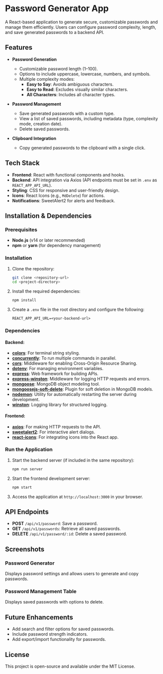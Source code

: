 # Password Generator App

A React-based application to generate secure, customizable passwords and manage them efficiently. Users can configure password complexity, length, and save generated passwords to a backend API.

## Features
- **Password Generation**
  - Customizable password length (1–100).
  - Options to include uppercase, lowercase, numbers, and symbols.
  - Multiple complexity modes:
    - **Easy to Say**: Avoids ambiguous characters.
    - **Easy to Read**: Excludes visually similar characters.
    - **All Characters**: Includes all character types.

- **Password Management**
  - Save generated passwords with a custom type.
  - View a list of saved passwords, including metadata (type, complexity mode, creation date).
  - Delete saved passwords.
  
- **Clipboard Integration**
  - Copy generated passwords to the clipboard with a single click.

## Tech Stack
- **Frontend**: React with functional components and hooks.
- **Backend**: API integration via Axios (API endpoints must be set in `.env` as `REACT_APP_API_URL`).
- **Styling**: CSS for responsive and user-friendly design.
- **Icons**: React Icons (e.g., `MdDelete`) for actions.
- **Notifications**: SweetAlert2 for alerts and feedback.

## Installation & Dependencies

### Prerequisites
- **Node.js** (v14 or later recommended)
- **npm** or **yarn** (for dependency management)

### Installation
1. Clone the repository:
   ```bash
   git clone <repository-url>
   cd <project-directory>
   ```
2. Install the required dependencies:
   ```bash
   npm install
   ```

3. Create a `.env` file in the root directory and configure the following:
   ```env
   REACT_APP_API_URL=<your-backend-url>
   ```

### Dependencies
#### Backend:
- **[colors](https://www.npmjs.com/package/colors)**: For terminal string styling.
- **[concurrently](https://www.npmjs.com/package/concurrently)**: To run multiple commands in parallel.
- **[cors](https://www.npmjs.com/package/cors)**: Middleware for enabling Cross-Origin Resource Sharing.
- **[dotenv](https://www.npmjs.com/package/dotenv)**: For managing environment variables.
- **[express](https://www.npmjs.com/package/express)**: Web framework for building APIs.
- **[express-winston](https://www.npmjs.com/package/express-winston)**: Middleware for logging HTTP requests and errors.
- **[mongoose](https://www.npmjs.com/package/mongoose)**: MongoDB object modeling tool.
- **[mongoosejs-soft-delete](https://www.npmjs.com/package/mongoosejs-soft-delete)**: Plugin for soft deletion in MongoDB models.
- **[nodemon](https://www.npmjs.com/package/nodemon)**: Utility for automatically restarting the server during development.
- **[winston](https://www.npmjs.com/package/winston)**: Logging library for structured logging.

#### Frontend:
- **[axios](https://www.npmjs.com/package/axios)**: For making HTTP requests to the API.
- **[sweetalert2](https://www.npmjs.com/package/sweetalert2)**: For interactive alert dialogs.
- **[react-icons](https://www.npmjs.com/package/react-icons)**: For integrating icons into the React app.

### Run the Application
1. Start the backend server (if included in the same repository):
   ```bash
   npm run server
   ```

2. Start the frontend development server:
   ```bash
   npm start
   ```

3. Access the application at `http://localhost:3000` in your browser.

## API Endpoints
- **POST** `/api/v1/password`: Save a password.
- **GET** `/api/v1/passwords`: Retrieve all saved passwords.
- **DELETE** `/api/v1/password/:id`: Delete a saved password.

## Screenshots
### Password Generator
Displays password settings and allows users to generate and copy passwords.

### Password Management Table
Displays saved passwords with options to delete.

## Future Enhancements
- Add search and filter options for saved passwords.
- Include password strength indicators.
- Add export/import functionality for passwords.

## License
This project is open-source and available under the MIT License.

